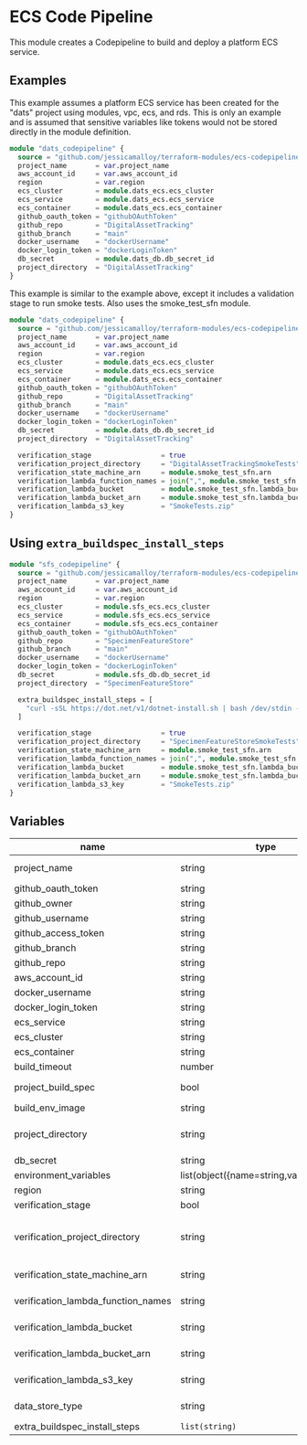 # ECS Code Pipeline

This module creates a Codepipeline to build and deploy a platform ECS service.

## Examples

This example assumes a platform ECS service has been created for the "dats" project using modules, vpc, ecs, and rds.  This is only an example and is assumed that sensitive variables like tokens would not be stored directly in the module definition.

```terraform
module "dats_codepipeline" {
  source = "github.com/jessicamalloy/terraform-modules/ecs-codepipeline"
  project_name       = var.project_name
  aws_account_id     = var.aws_account_id
  region             = var.region
  ecs_cluster        = module.dats_ecs.ecs_cluster
  ecs_service        = module.dats_ecs.ecs_service
  ecs_container      = module.dats_ecs.ecs_container
  github_oauth_token = "githubOAuthToken"
  github_repo        = "DigitalAssetTracking"
  github_branch      = "main"
  docker_username    = "dockerUsername"
  docker_login_token = "dockerLoginToken"
  db_secret          = module.dats_db.db_secret_id
  project_directory  = "DigitalAssetTracking"
}
```

This example is similar to the example above, except it includes a validation stage to run smoke tests. Also uses the smoke_test_sfn module.

```terraform
module "dats_codepipeline" {
  source = "github.com/jessicamalloy/terraform-modules/ecs-codepipeline"
  project_name       = var.project_name
  aws_account_id     = var.aws_account_id
  region             = var.region
  ecs_cluster        = module.dats_ecs.ecs_cluster
  ecs_service        = module.dats_ecs.ecs_service
  ecs_container      = module.dats_ecs.ecs_container
  github_oauth_token = "githubOAuthToken"
  github_repo        = "DigitalAssetTracking"
  github_branch      = "main"
  docker_username    = "dockerUsername"
  docker_login_token = "dockerLoginToken"
  db_secret          = module.dats_db.db_secret_id
  project_directory  = "DigitalAssetTracking"

  verification_stage                 = true
  verification_project_directory     = "DigitalAssetTrackingSmokeTests"
  verification_state_machine_arn     = module.smoke_test_sfn.arn
  verification_lambda_function_names = join(",", module.smoke_test_sfn.function_names)
  verification_lambda_bucket         = module.smoke_test_sfn.lambda_bucket
  verification_lambda_bucket_arn     = module.smoke_test_sfn.lambda_bucket_arn
  verification_lambda_s3_key         = "SmokeTests.zip"
}
```

## Using `extra_buildspec_install_steps`

```terraform
module "sfs_codepipeline" {
  source = "github.com/jessicamalloy/terraform-modules/ecs-codepipeline"
  project_name       = var.project_name
  aws_account_id     = var.aws_account_id
  region             = var.region
  ecs_cluster        = module.sfs_ecs.ecs_cluster
  ecs_service        = module.sfs_ecs.ecs_service
  ecs_container      = module.sfs_ecs.ecs_container
  github_oauth_token = "githubOAuthToken"
  github_repo        = "SpecimenFeatureStore"
  github_branch      = "main"
  docker_username    = "dockerUsername"
  docker_login_token = "dockerLoginToken"
  db_secret          = module.sfs_db.db_secret_id
  project_directory  = "SpecimenFeatureStore"

  extra_buildspec_install_steps = [
    "curl -sSL https://dot.net/v1/dotnet-install.sh | bash /dev/stdin --channel STS"
  ]

  verification_stage                 = true
  verification_project_directory     = "SpecimenFeatureStoreSmokeTests"
  verification_state_machine_arn     = module.smoke_test_sfn.arn
  verification_lambda_function_names = join(",", module.smoke_test_sfn.function_names)
  verification_lambda_bucket         = module.smoke_test_sfn.lambda_bucket
  verification_lambda_bucket_arn     = module.smoke_test_sfn.lambda_bucket_arn
  verification_lambda_s3_key         = "SmokeTests.zip"
}
```

## Variables
| name | type | default | description |
| --- | --- | --- | --- |
| project_name | string | `N/A` | (Mandatory) Name of project used for naming all resources. Maximum 41 characters. |
| github_oauth_token | string | `N/A` | (Mandatory) OAuth token allowing access to repository. |
| github_owner | string | `AllenInstitute` | (Optional) GitHub repo owner. |
| github_username | string | `aibsgithub` | (Optional) GitHub service account username. |
| github_access_token | string | `N/A` | GitHub personal access token for nuget package access. |
| github_branch | string | `N/A` | (Mandatory) GitHub git branch. |
| github_repo | string | `N/A` | (Mandatory) GitHub git repo. |
| aws_account_id | string | `N/A` | (Mandatory) AWS account id where ecs service is deployed. |
| docker_username | string | `N/A` | (Mandatory) User name for Docker account used during build. |
| docker_login_token | string | `N/A` | (Mandatory) Docker login token for Docker account used during build. |
| ecs_service | string | `N/A` | (Mandatory) Name of ECS Service. |
| ecs_cluster | string | `N/A` | (Mandatory) Name of ECS Cluster. |
| ecs_container | string | `N/A` | (Mandatory) Name of ECS Container. |
| build_timeout | number | `10` | (Optional) Timeout for build in minutes. |
| project_build_spec | bool | `false` | (Optional) Indicates if build spec is included in root directory of project.  If not default build spec is used. |
| build_env_image | string | `aws/codebuild/standard:7.0` | (Optional) Docker image to use for this build project. |
| project_directory | string | `N/A` | (Mandatory) Project Directory not including src.  It is assumed for default build spec the project would be stored with convention... src/project_directory/project_directory.csproj.|  
| db_secret | string | `N/A` | (Mandatory) Name of database secret to pass to build spec. |
| environment_variables | list(object({name=string,value=string})) | `[]` | (Optional) List of additional environment variables to pass to build. |
| region | string | `N/A` | (Mandatory) AWS region where secret will be stored. |
| verification_stage | bool | `false` | (Optional) Add the verification stage to the pipeline. |
| verification_project_directory | string | `""` | (Optional) Directory of the verification project. Required if `verification_stage` is `true`. It is assumed for default build spec the project would be stored with convention... test/verification_project_directory/verification_project_directory.csproj. |
| verification_state_machine_arn | string | `""` | (Optional) Arn of the step function used for verification. Required if `verification_stage` is `true`. |
| verification_lambda_function_names | string | `""` | (Optional) Comma separated list as a string of the lambda function names. Required if `verification_stage` is `true`. |
| verification_lambda_bucket | string | `""` | (Optional) S3 bucket name containing the lambda package. Required if `verification_stage` is `true`. |
| verification_lambda_bucket_arn | string | `""` | (Optional) S3 bucket arn containing the lambda package. Required if `verification_stage` is `true`. |
| verification_lambda_s3_key | string | `""` | (Optional) S3 key of the lambda package. Required if `verification_stage` is `true`. |
| data_store_type | string | `rds` | (Mandatory) The only other available value is `neo4j`. Used to set ENV variables and decide which buildspec to use. |
| extra_buildspec_install_steps | `list(string)` | `[]` | (Optional) Additional installation steps to add to the buildspec. |
